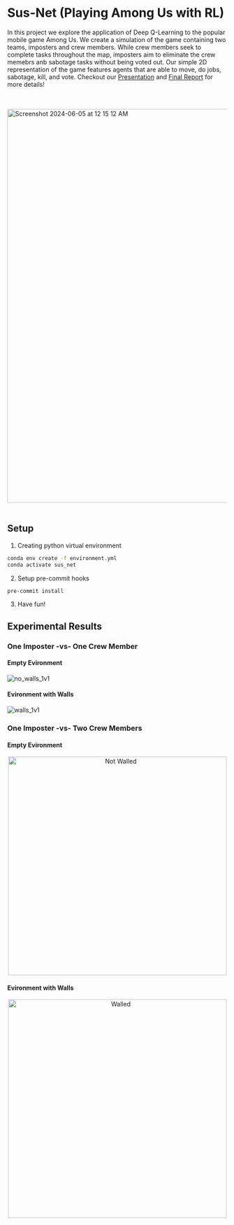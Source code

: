 # Sus-Net (Playing Among Us with RL)

In this project we explore the application of Deep Q-Learning to the popular mobile game Among Us. We create a simulation of the game containing two teams, imposters and crew members. While crew members seek to complete tasks throughout the map, imposters aim to eliminate the crew memebrs anb sabotage tasks without being voted out. Our simple 2D representation of the game features agents that are able to move, do jobs, sabotage, kill, and vote. Checkout our [Presentation](./assets/SusNet_Presentation.pdf) and [Final Report](./assets/CS5180_Report.pdf) for more details!

<br/><br/>
<img width="900" alt="Screenshot 2024-06-05 at 12 15 12 AM" src="https://github.com/dimavrem22/Sus-Net/assets/90374336/7c3df09a-7aa8-4885-82ef-96115eca26d7">
<br/><br/>

## Setup

1. Creating python virtual environment

```bash
conda env create -f environment.yml
conda activate sus_net
```

2. Setup pre-commit hooks

```bash
pre-commit install
```

3. Have fun!


## Experimental Results

### One Imposter -vs- One Crew Member

#### Empty Evironment

![no_walls_1v1](https://github.com/jhrudden/Sus-Net/assets/90374336/bb8b3d14-5e85-4b24-b280-6348c45f38dd)

#### Evironment with Walls

![walls_1v1](https://github.com/jhrudden/Sus-Net/assets/90374336/d3795621-39e5-4abf-950e-da1c08df0b55)


### One Imposter -vs- Two Crew Members

#### Empty Evironment
<p align="center">
<img src="https://github.com/jhrudden/Sus-Net/assets/90374336/d8e87499-283c-4f20-9ed4-e0a9af7080f0" width="500" height="500" alt="Not Walled">
</p>


#### Evironment with Walls
<p align="center">
<img src="https://github.com/jhrudden/Sus-Net/assets/90374336/b095a75e-1025-4252-8d2b-2eca40f99d71" width="500" height="500" alt="Walled">
</p>
